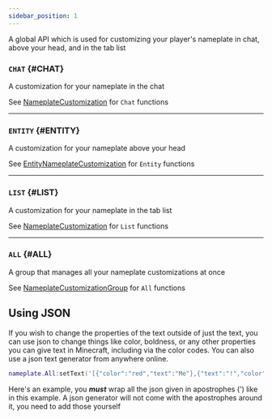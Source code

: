```yaml
---
sidebar_position: 1
---
```


A global API which is used for customizing your player's nameplate in chat, above your head, and in the tab list

### <code>CHAT</code> \{#CHAT}

A customization for your nameplate in the chat

See [NameplateCustomization](../globals/Nameplate/NameplateCustomization) for `Chat` functions

---

### <code>ENTITY</code> \{#ENTITY}

A customization for your nameplate above your head

See [EntityNameplateCustomization](../globals/Nameplate/EntityNameplateCustomization) for `Entity` functions

---

### <code>LIST</code> \{#LIST}

A customization for your nameplate in the tab list

See [NameplateCustomization](../globals/Nameplate/NameplateCustomization) for `List` functions

---

### <code>ALL</code> \{#ALL}

A group that manages all your nameplate customizations at once

See [NameplateCustomizationGroup](../globals/Nameplate/NameplateCustomizationGroup) for `All` functions

## Using JSON

If you wish to change the properties of the text outside of just the text, you can use json to change things like color, boldness, or any other properties you can give text in Minecraft, including via the color codes. You can also use a json text generator from anywhere online.

```lua
nameplate.All:setText('[{"color":"red","text":"Me"},{"text":"!","color":"#09ff71"}]')
```

Here's an example, you **_must_** wrap all the json given in apostrophes (') like in this example. A json generator will not come with the apostrophes around it, you need to add those yourself
